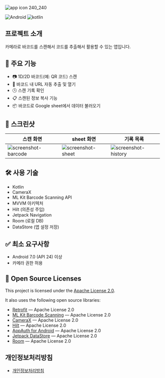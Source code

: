 ![app icon 240_240](https://github.com/user-attachments/assets/1f0dae10-bccb-4c87-8746-54ad2c847ea1)

![Android](https://img.shields.io/badge/Android-%2334A853?style=for-the-badge&logo=Android&logoColor=white)
![kotlin](https://img.shields.io/badge/Kotlin-%237F52FF?style=for-the-badge&logo=Kotlin&logoColor=white)

## 프로젝트 소개
카메라로 바코드를 스캔해서 코드를 추출해서 활용할 수 있는 앱입니다.

## 🚀 주요 기능

- 📷 1D/2D 바코드(예: QR 코드) 스캔
- 🔗 바코드 내 URL 자동 추출 및 열기
- 🕓 스캔 기록 확인
- 📋 스캔된 정보 복사 기능
- 📦 바코드로 Google sheet에서 데이터 불러오기

## 📸 스크린샷

| 스캔 화면 | sheet 화면 | 기록 목록 |
|-----------|------------|-------------|
| ![screenshot-barcode](https://github.com/user-attachments/assets/90e78030-4b38-4f33-8718-a98d19586928) | ![screenshot-sheet](https://github.com/user-attachments/assets/935fbb7c-b978-46a8-911e-67d0c208a257)| ![screenshot-history](https://github.com/user-attachments/assets/06a04aaf-4343-4d2c-865a-dc44888dd0b2)|



## 🛠 사용 기술

- Kotlin
- CameraX
- ML Kit Barcode Scanning API
- MVVM 아키텍처
- Hilt (의존성 주입)
- Jetpack Navigation
- Room (로컬 DB)
- DataStore (앱 설정 저장)

## ✅ 최소 요구사항

- Android 7.0 (API 24) 이상
- 카메라 권한 허용

## 🧾 Open Source Licenses
This project is licensed under the [Apache License 2.0](LICENSE).

It also uses the following open source libraries:
- [Retrofit](https://square.github.io/retrofit/) — Apache License 2.0
- [ML Kit Barcode Scanning](https://developers.google.com/ml-kit/vision/barcode-scanning) — Apache License 2.0
- [CameraX](https://developer.android.com/training/camerax) — Apache License 2.0
- [Hilt](https://dagger.dev/hilt/) — Apache License 2.0
- [AppAuth for Android](https://github.com/openid/AppAuth-Android) — Apache License 2.0
- [Jetpack DataStore](https://developer.android.com/topic/libraries/architecture/datastore) — Apache License 2.0
- [Room](https://developer.android.com/training/data-storage/room) — Apache License 2.0

## 개인정보처리방침
- [개인정보처리방침](https://f-lab-edu.github.io/barcode-scanner/privacy-policy.html)


